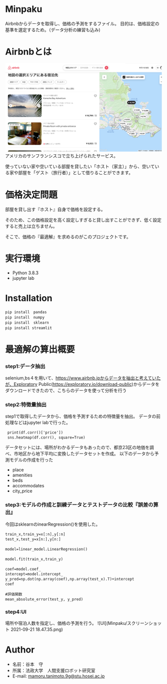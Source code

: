 # Minpaku
Airbnbからデータを取得し、価格の予測をするファイル。
目的は、価格設定の基準を選定するため。（データ分析の練習も込み)

# Airbnbとは
![airbnb](png/airbnb.png)
アメリカのサンフランシスコで立ち上げられたサービス。

使っていない家や空いている部屋を貸したい「ホスト（家主）」から、空いている家や部屋を「ゲスト（旅行者）」として借りることができます。

# 価格決定問題
部屋を貸し出す『ホスト』自身で価格を設定する。

そのため、この価格設定を高く設定しすぎると貸し出すことができず、低く設定すると売上は立ちません。

そこで、価格の『最適解』を求めるのがこのプロジェクトです。

# 実行環境
* Python 3.8.3
* jupyter lab

# Installation
```bash
pip install　pandas
pip install　numpy
pip install　sklearn
pip install streamlit
```
# 最適解の算出概要
### step1:データ抽出
selenium,bs４を用いて、https://www.airbnb.jpからデータを抽出と考えていたが、Exploratory Public(https://exploratory.io/download-public)からデータをダウンロードできたので、こちらのデータを使って分析を行う

### step2:特徴量抽出
step1で取得したデータから、価格を予測するための特徴量を抽出。
データの前処理などはjupyter labで行った。

```
 print(df.corr()['price'])
 sns.heatmap(df.corr(), square=True)
```

データセットには、場所がわかるデータもあったので、都京23区の地価を調べ、市地区から地下平均に変換したデータセットを作成。
以下のデータから予測モデルの作成を行った

- place
- amenities
- beds
- accommodates
- city_price

### step3:モデルの作成と訓練データとテストデータの比較『誤差の算出』
今回はsklearnのinearRegression()を使用した。

```
train_x,train_y=x[:n],y[:n]
test_x,test_y=x[n:],y[n:]

model=linear_model.LinearRegression()

model.fit(train_x,train_y)

coef=model.coef_
intercept=model.intercept_
y_pred=np.dot(np.array(coef),np.array(test_x).T)+intercept
coef

#評価関数
mean_absolute_error(test_y, y_pred)
```

### step4:UI
場所や宿泊人数を指定し、価格の予測を行う。
![UI](Minpaku/スクリーンショット 2021-09-21 18.47.35.png)
 
# Author
* 名前：谷本　守
* 所属：法政大学　人間支援ロボット研究室
* E-mail: mamoru.tanimoto.9g@stu.hosei.ac.jp
